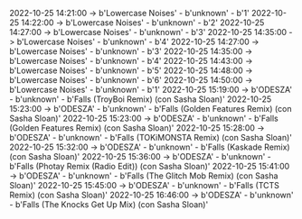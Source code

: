 2022-10-25 14:21:00 -> b'Lowercase Noises' - b'unknown' - b'1'
2022-10-25 14:22:00 -> b'Lowercase Noises' - b'unknown' - b'2'
2022-10-25 14:27:00 -> b'Lowercase Noises' - b'unknown' - b'3'
2022-10-25 14:35:00 -> b'Lowercase Noises' - b'unknown' - b'4'
2022-10-25 14:27:00 -> b'Lowercase Noises' - b'unknown' - b'3'
2022-10-25 14:35:00 -> b'Lowercase Noises' - b'unknown' - b'4'
2022-10-25 14:43:00 -> b'Lowercase Noises' - b'unknown' - b'5'
2022-10-25 14:48:00 -> b'Lowercase Noises' - b'unknown' - b'6'
2022-10-25 14:50:00 -> b'Lowercase Noises' - b'unknown' - b'1'
2022-10-25 15:19:00 -> b'ODESZA' - b'unknown' - b'Falls (TroyBoi Remix) (con Sasha Sloan)'
2022-10-25 15:23:00 -> b'ODESZA' - b'unknown' - b'Falls (Golden Features Remix) (con Sasha Sloan)'
2022-10-25 15:23:00 -> b'ODESZA' - b'unknown' - b'Falls (Golden Features Remix) (con Sasha Sloan)'
2022-10-25 15:28:00 -> b'ODESZA' - b'unknown' - b'Falls (TOKiMONSTA Remix) (con Sasha Sloan)'
2022-10-25 15:32:00 -> b'ODESZA' - b'unknown' - b'Falls (Kaskade Remix) (con Sasha Sloan)'
2022-10-25 15:36:00 -> b'ODESZA' - b'unknown' - b'Falls (Photay Remix (Radio Edit)) (con Sasha Sloan)'
2022-10-25 15:41:00 -> b'ODESZA' - b'unknown' - b'Falls (The Glitch Mob Remix) (con Sasha Sloan)'
2022-10-25 15:45:00 -> b'ODESZA' - b'unknown' - b'Falls (TCTS Remix) (con Sasha Sloan)'
2022-10-25 16:46:00 -> b'ODESZA' - b'unknown' - b'Falls (The Knocks Get Up Mix) (con Sasha Sloan)'
